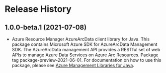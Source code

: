 # Release History

## 1.0.0-beta.1 (2021-07-08)

- Azure Resource Manager AzureArcData client library for Java. This package contains Microsoft Azure SDK for AzureArcData Management SDK. The AzureArcData management API provides a RESTful set of web APIs to manage Azure Data Services on Azure Arc Resources. Package tag package-preview-2021-06-01. For documentation on how to use this package, please see [Azure Management Libraries for Java](https://aka.ms/azsdk/java/mgmt).
